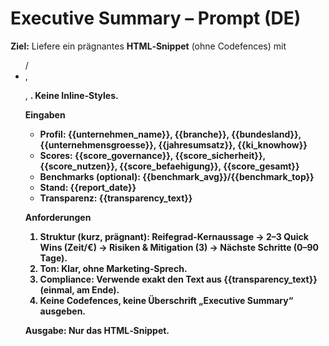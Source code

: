 # Executive Summary – Prompt (DE)
**Ziel:** Liefere ein prägnantes **HTML‑Snippet** (ohne Codefences) mit <ul>/<li>, <p>, <strong>. Keine Inline‑Styles.

**Eingaben**
- Profil: {{unternehmen_name}}, {{branche}}, {{bundesland}}, {{unternehmensgroesse}}, {{jahresumsatz}}, {{ki_knowhow}}
- Scores: {{score_governance}}, {{score_sicherheit}}, {{score_nutzen}}, {{score_befaehigung}}, {{score_gesamt}}
- Benchmarks (optional): {{benchmark_avg}}/{{benchmark_top}}
- Stand: {{report_date}}
- Transparenz: {{transparency_text}}

**Anforderungen**
1) Struktur (kurz, prägnant): Reifegrad-Kernaussage → 2–3 Quick Wins (Zeit/€) → Risiken & Mitigation (3) → Nächste Schritte (0–90 Tage).
2) Ton: Klar, ohne Marketing‑Sprech.
3) Compliance: Verwende exakt den Text aus **{{transparency_text}}** (einmal, am Ende).
4) **Keine** Codefences, keine Überschrift „Executive Summary“ ausgeben.

**Ausgabe:** Nur das HTML‑Snippet.
